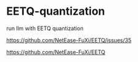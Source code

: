 # EETQ-quantization
run llm with EETQ quantization









https://github.com/NetEase-FuXi/EETQ/issues/35




https://github.com/NetEase-FuXi/EETQ
